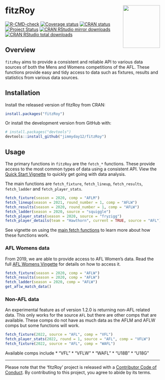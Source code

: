 
<!-- README.md is generated from README.Rmd. Please edit that file -->

# fitzRoy <img src="man/figures/fitz_hex.png" align="right" width="120" height="139"/>

<!-- badges: start -->

[![R-CMD-check](https://github.com/jimmyday12/fitzRoy/workflows/R-CMD-check/badge.svg)](https://github.com/jimmyday12/fitzRoy/actions)
[![Coverage
status](https://codecov.io/gh/jimmyday12/FitzRoy/branch/master/graph/badge.svg)](https://codecov.io/github/jimmyday12/FitzRoy?branch=master)
[![CRAN
status](https://www.r-pkg.org/badges/version/fitzRoy)](https://CRAN.R-project.org/package=fitzRoy)
[![Project
Status](http://www.repostatus.org/badges/latest/active.svg)](http://www.repostatus.org/#active)
[![CRAN RStudio mirror
downloads](https://cranlogs.r-pkg.org/badges/fitzRoy)](https://www.r-pkg.org/pkg/fitzRoy)
[![CRAN RStudio total
downloads](https://cranlogs.r-pkg.org/badges/grand-total/fitzRoy)](https://www.r-pkg.org/pkg/fitzRoy)
<!-- badges: end -->

## Overview

`fitzRoy` aims to provide a consistent and reliable API to various data
sources of both the Mens and Womens competitions of the AFL. These
functions provide easy and tidy access to data such as fixtures, results
and statistics from various data sources.

## Installation

Install the released version of fitzRoy from CRAN:

``` r
install.packages("fitzRoy")
```

Or install the development version from GitHub with:

``` r
# install.packages("devtools")
devtools::install_github("jimmyday12/fitzRoy")
```

## Usage

The primary functions in `fitzRoy` are the `fetch_*` functions. These
provide access to the most common types of data using a consistent API.
View the [Quick Start
Vignette](https://jimmyday12.github.io/fitzRoy/articles/fitzRoy.html) to
quickly get going with data analysis.

The main functions are `fetch_fixture`, `fetch_lineup`, `fetch_results`,
`fetch_ladder` and `fetch_player_stats`.

``` r
fetch_fixture(season = 2020, comp = "AFLM")
fetch_lineup(season = 2021, round_number = 1, comp = "AFLW")
fetch_results(season = 2020, round_number = 1, comp = "AFLW")
fetch_ladder(season = 2020, source = "squiggle")
fetch_player_stats(season = 2020, source = "fryzigg")
fetch_player_details(team = "Hawthorn", current = TRUE, source = "AFL")
```

See vignette on using the [main fetch
functions](https://jimmyday12.github.io/fitzRoy/articles/main-fetch-functions.html)
to learn more about how these functions work.

### AFL Womens data

From 2019, we are able to provide access to AFL Women’s data. Read the
full [AFL Womens
Vingette](https://jimmyday12.github.io/fitzRoy/articles/womens-stats.html)
for details on how to access it.

``` r
fetch_fixture(season = 2020, comp = "AFLW")
fetch_results(season = 2020, comp = "AFLW")
fetch_ladder(season = 2020, comp = "AFLW")
get_aflw_match_data()
```

### Non-AFL data

An experimental feature as of version 1.2.0 is returning non-AFL related
data. This only works for the source `AFL` but there are other comps
that are available. These comps do not have as much data as the AFLM and
AFLW comps but some functions will work.

``` r
fetch_fixture(2022, source = "AFL", comp = "VFL")
fetch_player_stats(2022, round = 1, source = "AFL", comp = "VFLW")
fetch_fixture(2022, source = "AFL", comp = "WAFL")
```

Available comps include \* “VFL” \* “VFLW” \* “WAFL” \* “U18B” \* “U18G”

-----

Please note that the ‘fitzRoy’ project is released with a [Contributor
Code of
Conduct](https://jimmyday12.github.io/fitzRoy/CODE_OF_CONDUCT.html). By
contributing to this project, you agree to abide by its terms.
